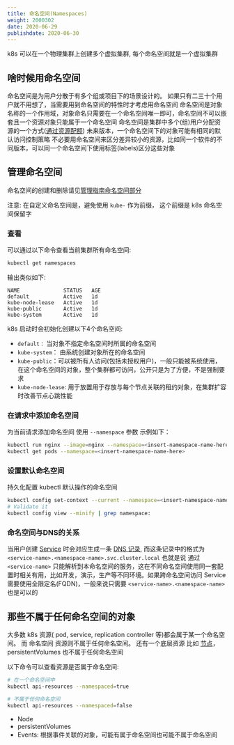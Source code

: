 ```yaml
---
title: 命名空间(Namespaces)
weight: 2000302
date: 2020-06-29
publishdate: 2020-06-30
---
```

k8s 可以在一个物理集群上创建多个虚拟集群, 每个命名空间就是一个虚拟集群

## 啥时候用命名空间

命名空间是为用户分散于有多个组或项目下的场景设计的。 如果只有二三十个用户就不用想了，当需要用到命名空间的特性时才考虑用命名空间
命名空间是对象名称的一个作用域，对象命名只需要在一个命名空间唯一即可，命名空间不可以嵌套且一个资源对象只能属于一个命名空间
命名空间是集群中多个(组)用户分配资源的一个方式([通过资源配额](../../../08-policy/01-resource-quotas))
未来版本，一个命名空间下的对象可能有相同的默认访问控制策略
不必要用命名空间来区分差异较小的资源，比如同一个软件的不同版本，可以同一个命名空间下使用标签(labels)区分这些对象

## 管理命名空间

命名空间的创建和删除请见[管理指南命名空间部分](../../../../3-tasks/01-administer-cluster/34-namespaces)

注意: 在自定义命名空间是，避免使用 `kube-` 作为前缀， 这个前缀是 k8s 命名空间保留字

### 查看

可以通过以下命令查看当前集群所有命名空间:

```sh
kubectl get namespaces
```
输出类似如下:
```
NAME              STATUS   AGE
default           Active   1d
kube-node-lease   Active   1d
kube-public       Active   1d
kube-system       Active   1d
```

k8s 启动时会初始化创建以下4个命名空间:
- `default：` 当对象不指定命名空间时所属的命名空间
- `kube-system`： 由系统创建对象所在的命名空间
- `kube-public`：可以被所有人访问(包括未授权用户)，一般只能被系统使用，在这个命名空间的对象，整个集群都可访问，公开只是为了方便，不是强制要求
- `kube-node-lease`: 用于放置用于存放与每个节点关联的租约对象，在集群扩容时改善节点心跳性能

### 在请求中添加命名空间

为当前请求添加命名空间 使用 `--namespace` 参数
示例如下：
```sh
kubectl run nginx --image=nginx --namespace=<insert-namespace-name-here>
kubectl get pods --namespace=<insert-namespace-name-here>
```
### 设置默认命名空间

持久化配置 kubectl 默认操作的命名空间
```sh
kubectl config set-context --current --namespace=<insert-namespace-name-here>
# Validate it
kubectl config view --minify | grep namespace:
```

### 命名空间与DNS的关系

当用户创建 [Service](../../../services-networking/service/) 时会对应生成一条 [DNS 记录](../../../services-networking/03-dns-pod-service/), 而这条记录中的格式为 `<service-name>.<namespace-name>.svc.cluster.local` 也就是说 通过 `<service-name>` 只能解析到本命名空间的服务，这在不同命名空间使用同一套配置时相关有用，比如开发，演示，生产等不同环境。如果跨命名空间访问 Service 需要使用全限定名(FQDN)，一般来说只需要 `<service-name>.<namespace-name>` 也是可以的

## 那些不属于任何命名空间的对象

大多数 k8s 资源( pod, service, replication controller 等)都会属于某一个命名空间。 而 命名空间 资源则不属于任何命名空间。 还有一个底层资源 比如 [节点](../../../01-architecture/00-nodes/)， persistentVolumes 也不属于任何命名空间

以下命令可以查看资源是否属于命名空间:
```sh
# 在一个命名空间中
kubectl api-resources --namespaced=true

# 不属于任何命名空间
kubectl api-resources --namespaced=false

```
- Node
- persistentVolumes
- Events: 根据事件关联的对象，可能有属于命名空间也可能不属于命名空间
